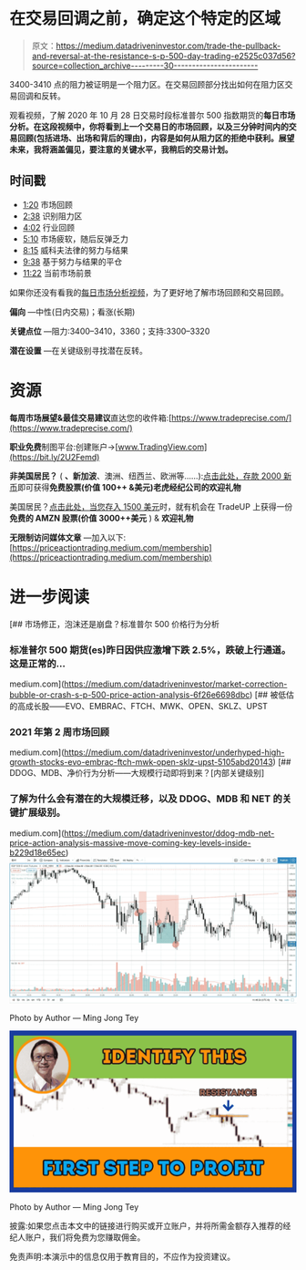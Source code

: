 # 在交易回调之前，确定这个特定的区域

> 原文：<https://medium.datadriveninvestor.com/trade-the-pullback-and-reversal-at-the-resistance-s-p-500-day-trading-e2525c037d56?source=collection_archive---------30----------------------->

3400-3410 点的阻力被证明是一个阻力区。在交易回顾部分找出如何在阻力区交易回调和反转。

观看视频，了解 2020 年 10 月 28 日交易时段标准普尔 500 指数期货的**每日市场分析。在这段视频中，你将看到上一个交易日的市场回顾，以及三分钟时间内的交易回顾(包括进场、出场和背后的理由)，内容是如何从阻力区的拒绝中获利。展望未来，我将涵盖偏见，要注意的关键水平，我稍后的交易计划。**

## 时间戳

*   [1:20](https://www.youtube.com/watch?v=wM8g8nrf1a0&t=80s) 市场回顾
*   [2:38](https://www.youtube.com/watch?v=wM8g8nrf1a0&t=158s) 识别阻力区
*   [4:02](https://www.youtube.com/watch?v=wM8g8nrf1a0&t=242s) 行业回顾
*   [5:10](https://www.youtube.com/watch?v=wM8g8nrf1a0&t=310s) 市场疲软，随后反弹乏力
*   [8:15](https://www.youtube.com/watch?v=wM8g8nrf1a0&t=495s) 威科夫法律的努力与结果
*   [9:38](https://www.youtube.com/watch?v=wM8g8nrf1a0&t=578s) 基于努力与结果的平仓
*   [11:22](https://www.youtube.com/watch?v=wM8g8nrf1a0&t=682s) 当前市场前景

如果你还没有看我的[每日市场分析视频](https://www.youtube.com/watch?v=_vgoas9BjEc)，为了更好地了解市场回顾和交易回顾。

**偏向** —中性(日内交易)；看涨(长期)

**关键点位** —阻力:3400–3410，3360；支持:3300–3320

**潜在设置** —在关键级别寻找潜在反转。

# 资源

**每周市场展望&最佳交易建议**直达您的收件箱:[https://www.tradeprecise.com/](https://www.tradeprecise.com/)

**职业免费**制图平台:创建账户→[www.TradingView.com](https://bit.ly/2U2Femd)

**非美国居民？** ( **、新加波**、澳洲、纽西兰、欧洲等……):[点击此处，存款 2000 新币](https://ji.hn/sgtiger)即可获得**免费股票(价值 100++ &美元)老虎经纪公司的欢迎礼物**

美国居民？[点击此处，当您存入 1500 美元](https://ji.hn/ustradeup)时，就有机会在 TradeUP 上获得一份**免费的 AMZN 股票(价值 3000++美元** ) & **欢迎礼物**

**无限制访问媒体文章** —加入以下:[https://priceactiontrading.medium.com/membership](https://priceactiontrading.medium.com/membership)

# 进一步阅读

[](https://medium.com/datadriveninvestor/market-correction-bubble-or-crash-s-p-500-price-action-analysis-6f26e6698dbc) [## 市场修正，泡沫还是崩盘？标准普尔 500 价格行为分析

### 标准普尔 500 期货(es)昨日因供应激增下跌 2.5%，跌破上行通道。这是正常的…

medium.com](https://medium.com/datadriveninvestor/market-correction-bubble-or-crash-s-p-500-price-action-analysis-6f26e6698dbc) [](https://medium.com/datadriveninvestor/underhyped-high-growth-stocks-evo-embrac-ftch-mwk-open-sklz-upst-5105abd20143) [## 被低估的高成长股——EVO、EMBRAC、FTCH、MWK、OPEN、SKLZ、UPST

### 2021 年第 2 周市场回顾

medium.com](https://medium.com/datadriveninvestor/underhyped-high-growth-stocks-evo-embrac-ftch-mwk-open-sklz-upst-5105abd20143) [](https://medium.com/datadriveninvestor/ddog-mdb-net-price-action-analysis-massive-move-coming-key-levels-inside-b229d18e65ec) [## DDOG、MDB、净价行为分析——大规模行动即将到来？[内部关键级别]

### 了解为什么会有潜在的大规模迁移，以及 DDOG、MDB 和 NET 的关键扩展级别。

medium.com](https://medium.com/datadriveninvestor/ddog-mdb-net-price-action-analysis-massive-move-coming-key-levels-inside-b229d18e65ec) ![](img/e8e8fa17f615a33f44202e33fc2163b1.png)

Photo by Author — Ming Jong Tey

![](img/31788cfd01f2ddbf927a08833564965d.png)

Photo by Author — Ming Jong Tey

披露:如果您点击本文中的链接进行购买或开立账户，并将所需金额存入推荐的经纪人账户，我们将免费为您赚取佣金。

免责声明:本演示中的信息仅用于教育目的，不应作为投资建议。